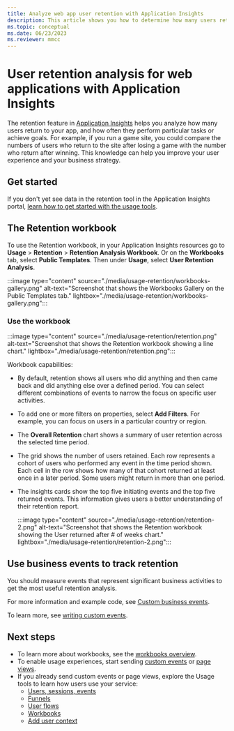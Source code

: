 ```yaml
---
title: Analyze web app user retention with Application Insights
description: This article shows you how to determine how many users return to your app.
ms.topic: conceptual
ms.date: 06/23/2023
ms.reviewer: mmcc
---
```


# User retention analysis for web applications with Application Insights

The retention feature in [Application Insights](./app-insights-overview.md) helps you analyze how many users return to your app, and how often they perform particular tasks or achieve goals. For example, if you run a game site, you could compare the numbers of users who return to the site after losing a game with the number who return after winning. This knowledge can help you improve your user experience and your business strategy.

## Get started

If you don't yet see data in the retention tool in the Application Insights portal, [learn how to get started with the usage tools](usage-overview.md).

## The Retention workbook

To use the Retention workbook, in your Application Insights resources go to **Usage** > **Retention** > **Retention Analysis Workbook**. Or on the **Workbooks** tab, select **Public Templates**. Then under **Usage**, select **User Retention Analysis**.

:::image type="content" source="./media/usage-retention/workbooks-gallery.png" alt-text="Screenshot that shows the Workbooks Gallery on the Public Templates tab." lightbox="./media/usage-retention/workbooks-gallery.png":::

### Use the workbook

:::image type="content" source="./media/usage-retention/retention.png" alt-text="Screenshot that shows the Retention workbook showing a line chart." lightbox="./media/usage-retention/retention.png":::

Workbook capabilities:

- By default, retention shows all users who did anything and then came back and did anything else over a defined period. You can select different combinations of events to narrow the focus on specific user activities.
- To add one or more filters on properties, select **Add Filters**. For example, you can focus on users in a particular country or region.
- The **Overall Retention** chart shows a summary of user retention across the selected time period.
- The grid shows the number of users retained. Each row represents a cohort of users who performed any event in the time period shown. Each cell in the row shows how many of that cohort returned at least once in a later period. Some users might return in more than one period.
- The insights cards show the top five initiating events and the top five returned events. This information gives users a better understanding of their retention report.

    :::image type="content" source="./media/usage-retention/retention-2.png" alt-text="Screenshot that shows the Retention workbook showing the User returned after # of weeks chart." lightbox="./media/usage-retention/retention-2.png":::

## Use business events to track retention

You should measure events that represent significant business activities to get the most useful retention analysis.

For more information and example code, see [Custom business events](usage-overview.md#custom-business-events).

To learn more, see [writing custom events](./api-custom-events-metrics.md#trackevent).

## Next steps

- To learn more about workbooks, see the [workbooks overview](../visualize/workbooks-overview.md).
- To enable usage experiences, start sending [custom events](./api-custom-events-metrics.md#trackevent) or [page views](./api-custom-events-metrics.md#page-views).
- If you already send custom events or page views, explore the Usage tools to learn how users use your service:
    - [Users, sessions, events](usage-segmentation.md)
    - [Funnels](usage-funnels.md)
    - [User flows](usage-flows.md)
    - [Workbooks](../visualize/workbooks-overview.md)
    - [Add user context](./usage-overview.md)